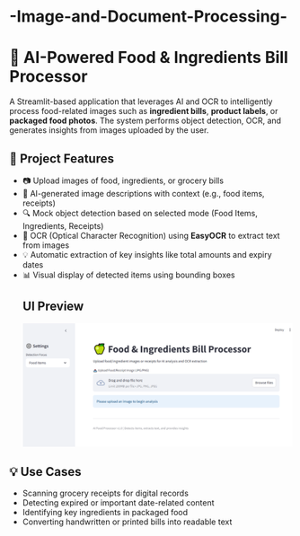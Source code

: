 # -Image-and-Document-Processing-

# 🧾 AI-Powered Food & Ingredients Bill Processor

A Streamlit-based application that leverages AI and OCR to intelligently process food-related images such as **ingredient bills**, **product labels**, or **packaged food photos**. The system performs object detection, OCR, and generates insights from images uploaded by the user.

## 📌 Project Features

- 📷 Upload images of food, ingredients, or grocery bills
- 🧠 AI-generated image descriptions with context (e.g., food items, receipts)
- 🔍 Mock object detection based on selected mode (Food Items, Ingredients, Receipts)
- 🔡 OCR (Optical Character Recognition) using **EasyOCR** to extract text from images
- 💡 Automatic extraction of key insights like total amounts and expiry dates
- 📊 Visual display of detected items using bounding boxes
  ## UI Preview
  ![UI Preview](task3img.png) <!-- Add screenshot after UI is done -->

## 💡 Use Cases

- Scanning grocery receipts for digital records
- Detecting expired or important date-related content
- Identifying key ingredients in packaged food
- Converting handwritten or printed bills into readable text

 

 
